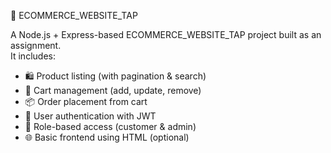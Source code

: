  🛒 ECOMMERCE_WEBSITE_TAP

A Node.js + Express-based ECOMMERCE_WEBSITE_TAP  project built as an assignment.  
It includes:

- 🛍️ Product listing (with pagination & search)
- 🛒 Cart management (add, update, remove)
- 📦 Order placement from cart
- 🔐 User authentication with JWT
- 👥 Role-based access (customer & admin)
- 🌐 Basic frontend using HTML (optional)



